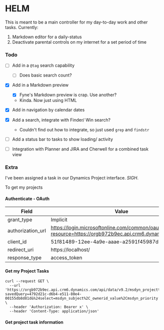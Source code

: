 # HELM

This is meant to be a main controller for my day-to-day work and other tasks. Currently:

1. Markdown editor for a daily-status
2. Deactivate parental controls on my internet for a set period of time

### Todo

* [ ] Add in a `@tag` search capability
  * [ ] Does basic search count?
* [x] Add in a Markdown preview 
  * [x] Fyne's Markdown preview is crap. Use another?
  * Kinda. Now just using HTML
* [x] Add in navigation by calendar dates
* [x] Add a search, integrate with Finder/ Win search?
  * Couldn't find out how to integrate, so just used `grep` and `findstr`
* [ ] Add a status bar to tasks to show loading/ activity
* [ ] Integration with Planner and JIRA and Cherwell for a combined task view


### Extra

I've been assigned a task in our Dynamics Project interface. _SIGH_.

To get my projects

#### Authenticate - OAuth

| Field             | Value                                                                                                        |
|-------------------|--------------------------------------------------------------------------------------------------------------|
| grant_type        | Implicit                                                                                                     |
| authorization_url | https://login.microsoftonline.com/common/oauth2/authorize?resource=https://orgb972b9ec.api.crm6.dynamics.com |
| client_id         | 51f81489-12ee-4a9e-aaae-a2591f45987d                                                                         |
| redirect_uri      | https://localhost/                                                                                           |
| response_type     | access_token                                                                                                 |

#### Get my Project Tasks

```
curl --request GET \
  --url 'https://orgb972b9ec.api.crm6.dynamics.com/api/data/v9.2/msdyn_projecttasks?savedQuery=4792d21c-d6b4-e511-80e4-00155db8d81d&%24select=msdyn_subject%2C_ownerid_value%2Cmsdyn_priority' \
  --header 'Authorization: Bearer x' \
  --header 'Content-Type: application/json'
```

#### Get project task information